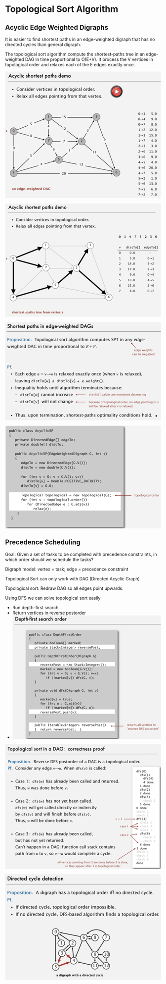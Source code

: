 # Topological Sort Algorithm

## Acyclic Edge Weighted Digraphs

It is easier to find shortest paths in an edge-weighted digraph that has no directed cycles than general digraph.

The topological sort algorithm compute the shortest-paths tree in an edge-weighted DAG in time proportional to O(E+V). It process the V vertices in topological order and relaxes each of the E edges exactly once.

![image](media/Topological-Sort-Algorithm-image1.png)

![image](media/Topological-Sort-Algorithm-image2.png)

![image](media/Topological-Sort-Algorithm-image3.png)

![image](media/Topological-Sort-Algorithm-image4.png)

## Precedence Scheduling

Goal: Given a set of tasks to be completed with precedence constraints, in which order should we schedule the tasks?

Digraph model: vertex = task; edge = precedence constraint

Topological Sort can only work with DAG (Directed Acyclic Graph)

Topological sort: Redraw DAG so all edges point upwards.

Using DFS we can solve topological sort easily

- Run depth-first search
- Return vertices in reverse postorder
- ![image](media/Topological-Sort-Algorithm-image5.png)

![image](media/Topological-Sort-Algorithm-image6.png)

![image](media/Topological-Sort-Algorithm-image7.png)

